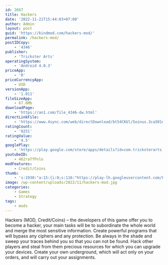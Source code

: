 ```yaml
---
id: 2667
title: Hackers
date: '2022-11-21T15:44:03+07:00'
author: Admin
layout: post
guid: 'https://kindmod.com/hackers-mod/'
permalink: /hackers-mod/
postIDCopy:
    - '4346'
publisher:
    - 'Trickster Arts'
operatingSystem:
    - 'Android 4.0.3'
priceApp:
    - '0'
priceCurrencyApp:
    - USD
versionApp:
    - '1.011'
fileSizeApp:
    - 67.6Mb
downloadPage:
    - 'https://an1.com/file_4346-dw.html'
directLinkFile:
    - 'https://www.4sync.com/web/directDownload/bt54CKUl/5oinus.3ca501ee6cf6c6eca4dbfbb8fb0ea279'
ratingCount:
    - '8251'
ratingValue:
    - '4.5'
googlePlay:
    - 'https://play.google.com/store/apps/details?id=com.tricksterarts.hackers'
youtubeID:
    - 462raTfPnlo
modFeatures:
    - Credit/Coins
thumb:
    - 's:1930:"a:15:{i:0;s:116:"https://play-lh.googleusercontent.com/ksrSQLpvGdzjovBkCbS-gcqpqrvM4PeXAnyLnZJcGTbhk28V-Tf_IVAcblhzoE38lPFV=w526-h296";i:1;s:114:"https://play-lh.googleusercontent.com/oq496GQ4PcAb_Otgi7sKudn3w7HTyGWNjeLqIL-57iFFEPtVeOuPU5TxWHxuM5wPtw=w526-h296";i:2;s:114:"https://play-lh.googleusercontent.com/8IB9vlOtFRDGPg0iX2Xrh9zdS1jbM0OsJErHNfKtdGyTGsGwj0gkp4_F3g_T329nyg=w526-h296";i:3;s:115:"https://play-lh.googleusercontent.com/HfK6B8f_FANdFOKoyFB4eIFxGfhWeRmHP0LYEX36XCHcG3WspxTVhYI--177SpPlBac=w526-h296";i:4;s:115:"https://play-lh.googleusercontent.com/eT5wl5lwIgfTHkz54zi82Kkrjkzs6-NZSzYEktoetpbYRYIXxKa1KlHop8s_HSfEDbg=w526-h296";i:5;s:114:"https://play-lh.googleusercontent.com/jdZHIaAt078JEDLWRCt2pdw6y6Ev9EArSoS2MphYxc_3a3NsPjJNM-9DD8aZZbKlSw=w526-h296";i:6;s:115:"https://play-lh.googleusercontent.com/nOxXZLMtZyZer7viuGK-aOCemJWSFvA-_373edQGBL6E4q6niNn8eo4QrQ9YOMnBDfI=w526-h296";i:7;s:115:"https://play-lh.googleusercontent.com/xIY_YYgKK-hWtFn3r12UEQrrQVsqM1ULcEyjPHxatBNZYyfKvJHfdM2DkzqmqcBMvV4=w526-h296";i:8;s:115:"https://play-lh.googleusercontent.com/0XSmUp_LIfPd6TXaAi4anXNjmMg0DhD_ev8_NlGRAu3IW_TRB0VMjiqDFGO6i5HfoDU=w526-h296";i:9;s:116:"https://play-lh.googleusercontent.com/QZEg8nUBZTeI1z1wFCWQp9OBdANonfcX4c1LcrB329MdZFdzFsuhF4QQwXy6u7m_Nsed=w526-h296";i:10;s:115:"https://play-lh.googleusercontent.com/o88hhTOvTnU36jNQo73_H_x6v8ZeZXyK0cz4wZmPO0lJMY8XjtzUpvuCCj3r2kmsIU8=w526-h296";i:11;s:115:"https://play-lh.googleusercontent.com/2FYSIEi0LZrHErwL7z8-F5oGzmZffAQFXOm9q9ZMavdo6s5GDPsOOEZWYA6JGIS2SsA=w526-h296";i:12;s:114:"https://play-lh.googleusercontent.com/-3B4iTusArRbZHWDrYU9LrKPlhA6aEDiHA761tU7HUo9kzw8droW4BopJOw0mlytmw=w526-h296";i:13;s:115:"https://play-lh.googleusercontent.com/qaD2IrpolibIXiYSvHvKwvHJaKi4D4mVEUUBQgRWwHzndrSM9Tk3uFQnuMGxmweHjU0=w526-h296";i:14;s:115:"https://play-lh.googleusercontent.com/kSBKrdZia8RtbILkQKuJEBKBErHj3levYIOwZ7zVKRBoYNrnmbVVdAMIjKwtoUJyxaQ=w526-h296";}";'
image: /wp-content/uploads/2022/11/hackers-mod.jpg
categories:
    - Games
    - Strategy
tags:
    - mods
---
```


Hackers (MOD, Credit/Coins) – the developers of this game offer you to become a hacker, your main tasks will be to subordinate the whole world and merge the most sensitive information. Create powerful programs that will bypass any ciphers and any protection. Be always in the shade and sweep your traces behind you so that you can not be found. Hack other players and steal from them precious resources for which you can upgrade your devices. Create your own underground, which will act only on your orders, and will carry out your assignments.